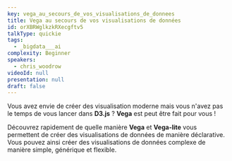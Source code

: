 ```yaml
---
key: vega_au_secours_de_vos_visualisations_de_donnees
title: Vega au secours de vos visualisations de données
id: orXBRWglkzkRXecgftv5
talkType: quickie
tags:
  - _bigdata___ai
complexity: Beginner
speakers:
  - chris_woodrow
videoId: null
presentation: null
draft: false
---
```

Vous avez envie de créer des visualisation moderne mais vous n'avez pas le temps de vous lancer dans **D3.js** ? **Vega** est peut être fait pour vous ! 

Découvrez rapidement de quelle manière **Vega** et **Vega-lite** vous permettent de créer des visualisations de données de manière déclarative. Vous pouvez ainsi créer des visualisations de données complexe de manière simple, générique et flexible.